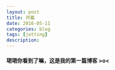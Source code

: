 ```yaml
---
layout: post
title: 开篇
date: 2016-05-11
categories: blog
tags: [jotting]
description:
---
```


#### 珺珺你看到了嘛，这是我的第一篇博客 >o<

